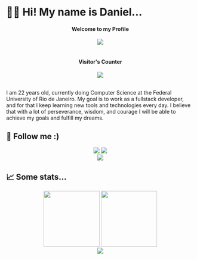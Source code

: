 # 👋🏽 Hi! My name is Daniel...
<h4 align="center">Welcome to my Profile</h4>
<div align="center">
  <img src="https://raw.githubusercontent.com/sagar-viradiya/sagar-viradiya/master/resources/banner.png"/></br></br>
  <h4>Visitor's Counter</h4>
  <img src="https://profile-counter.glitch.me/dmaxadu/count.svg"/>
 </div>
 </br>
<p>I am 22 years old, currently doing Computer Science at the Federal University of Rio de Janeiro. My goal is to work as a fullstack developer, and for that I keep learning new tools and technologies every day. I believe that with a lot of perseverance, wisdom, and courage I will be able to achieve my goals and fulfill my dreams.</p>
<h2> 📱 Follow me :) </h2>
<div align="center">
  <a href="https://instagram.com/dmaxadu"><img src="https://img.shields.io/badge/Instagram-dmaxadu-ff69b4?style=for-the-badge&logo=instagram&labelColor=lightgrey"></a>
  <a href="https://www.deezer.com/br/profile/353056733?origin=activation-journey"><img src="https://img.shields.io/badge/deezer-dmaxadu-red?style=for-the-badge&logo=deezer&labelColor=lightgrey"></a>
 </div>
 <div align="center">
    <a href="https://danielmachado.netlify.app"><img src="https://img.shields.io/badge/my_website-click_here-yellow?style=for-the-badge&labelColor=lightgrey"/></a>
 </div>
 <h2> 📈 Some stats... </h2>
<div dir="auto" align="center">
  <img height="150em" style="max-width: 100%;" src="https://github-readme-stats.vercel.app/api?username=dmaxadu&show_icons=true&theme=radical"/>
  <img height="150em" style="max-width: 100%;" src="https://github-readme-stats.vercel.app/api/top-langs/?username=dmaxadu&theme=radical&layout=compact"/>
</div>
<div align="center">
  <img src="https://raw.githubusercontent.com/dmaxadu/dmaxadu/output/github-contribution-grid-snake.svg"/>
 </div>

